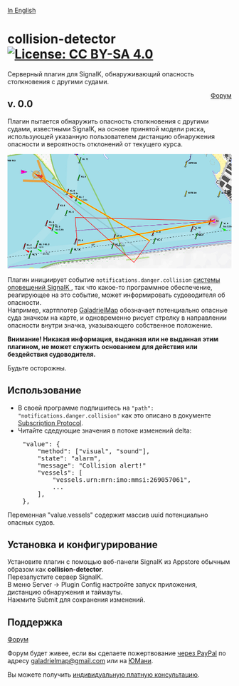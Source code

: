 [In English](https://github.com/VladimirKalachikhin/collision-detector/blob/master/README.md)  
# collision-detector [![License: CC BY-SA 4.0](https://img.shields.io/badge/License-CC%20BY--SA%204.0-lightgrey.svg)](https://creativecommons.org/licenses/by-sa/4.0/)
Серверный плагин для SignalK, обнаруживающий опасность столкновения с другими судами.
<div style='float:right;'><a href='https://github.com/VladimirKalachikhin/Galadriel-map/discussions'>Форум</a>
</div>

## v. 0.0

Плагин пытается обнаружить опасность столкновения с другими судами, известными SignalK, на основе принятой модели риска, использующей указанную пользователем дистанцию обнаружения опасности и вероятность отклонений от текущего курса.

![модель риска](screenshots/s1.jpeg)<br>

Плагин инициирует событие `notifications.danger.collision` [системы оповещений SignalK ](https://signalk.org/specification/1.7.0/doc/notifications.html), так что какое-то программное обеспечение, реагирующее на это событие, может информировать судоводителя об опасности.  
Например, картплотер [GaladrielMap](https://www.npmjs.com/package/galadrielmap_sk) обозначает потенциально опасные суда значком на карте, и одновременно рисует стрелку в направлении опасности внутри значка, указывающего собственное положение.  

**Внимание! Никакая информация, выданная или не выданная этим плагином, не может служить основанием для действия или бездействия судоводителя.**   

Будьте осторожны.

## Использование
* В своей программе подпишитесь на `"path": "notifications.danger.collision"` как это описано в документе [Subscription Protocol](https://signalk.org/specification/1.7.0/doc/subscription_protocol.html).  
* Читайте сдедующие значения в потоке изменений delta:
>
<pre>
    "value": {  
        "method": ["visual", "sound"],  
        "state": "alarm",  
        "message": "Collision alert!"  
        "vessels": [  
            "vessels.urn:mrn:imo:mmsi:269057061",  
            ...  
        ],  
    },
</pre>

Переменная "value.vessels" содержит массив uuid потенциально опасных судов.  

## Установка и конфигурирование
Установите плагин с помощью веб-панели SignalK из Appstore обычным образом как **collision-detector**.  
Перезапустите сервер SignalK.  
В меню Server -> Plugin Config настройте запуск приложения, дистанцию обнаружения и таймауты.  
Нажмите Submit для сохранения изменений.

## Поддержка
[Форум](https://github.com/VladimirKalachikhin/Galadriel-map/discussions)

Форум будет живее, если вы сделаете пожертвование [через PayPal](https://paypal.me/VladimirKalachikhin) по адресу [galadrielmap@gmail.com](mailto:galadrielmap@gmail.com) или на [ЮМани](https://yasobe.ru/na/galadrielmap).

Вы можете получить [индивидуальную платную консультацию](https://kwork.ru/training-consulting/20093293/konsultatsii-po-ustanovke-i-ispolzovaniyu-galadrielmap).


